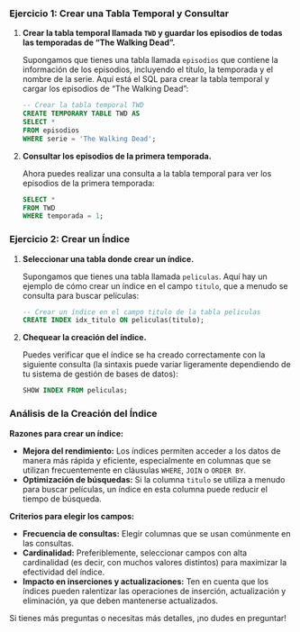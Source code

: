 ### Ejercicio 1: Crear una Tabla Temporal y Consultar

1. **Crear la tabla temporal llamada `TWD` y guardar los episodios de todas las temporadas de “The Walking Dead”.**

   Supongamos que tienes una tabla llamada `episodios` que contiene la información de los episodios, incluyendo el título, la temporada y el nombre de la serie. Aquí está el SQL para crear la tabla temporal y cargar los episodios de “The Walking Dead”:

   ```sql
   -- Crear la tabla temporal TWD
   CREATE TEMPORARY TABLE TWD AS
   SELECT *
   FROM episodios
   WHERE serie = 'The Walking Dead';
   ```

2. **Consultar los episodios de la primera temporada.**

   Ahora puedes realizar una consulta a la tabla temporal para ver los episodios de la primera temporada:

   ```sql
   SELECT *
   FROM TWD
   WHERE temporada = 1;
   ```

### Ejercicio 2: Crear un Índice

1. **Seleccionar una tabla donde crear un índice.**

   Supongamos que tienes una tabla llamada `peliculas`. Aquí hay un ejemplo de cómo crear un índice en el campo `titulo`, que a menudo se consulta para buscar películas:

   ```sql
   -- Crear un índice en el campo titulo de la tabla peliculas
   CREATE INDEX idx_titulo ON peliculas(titulo);
   ```

2. **Chequear la creación del índice.**

   Puedes verificar que el índice se ha creado correctamente con la siguiente consulta (la sintaxis puede variar ligeramente dependiendo de tu sistema de gestión de bases de datos):

   ```sql
   SHOW INDEX FROM peliculas;
   ```

### Análisis de la Creación del Índice

**Razones para crear un índice:**
- **Mejora del rendimiento:** Los índices permiten acceder a los datos de manera más rápida y eficiente, especialmente en columnas que se utilizan frecuentemente en cláusulas `WHERE`, `JOIN` o `ORDER BY`.
- **Optimización de búsquedas:** Si la columna `titulo` se utiliza a menudo para buscar películas, un índice en esta columna puede reducir el tiempo de búsqueda.

**Criterios para elegir los campos:**
- **Frecuencia de consultas:** Elegir columnas que se usan comúnmente en las consultas.
- **Cardinalidad:** Preferiblemente, seleccionar campos con alta cardinalidad (es decir, con muchos valores distintos) para maximizar la efectividad del índice.
- **Impacto en inserciones y actualizaciones:** Ten en cuenta que los índices pueden ralentizar las operaciones de inserción, actualización y eliminación, ya que deben mantenerse actualizados.

Si tienes más preguntas o necesitas más detalles, ¡no dudes en preguntar!